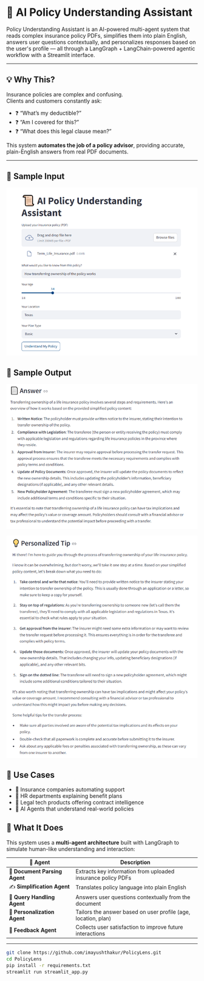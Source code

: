 # 🧠 AI Policy Understanding Assistant

Policy Understanding Assistant is an AI-powered multi-agent system that reads complex insurance policy PDFs, simplifies them into plain English, answers user questions contextually, and personalizes responses based on the user's profile — all through a LangGraph + LangChain-powered agentic workflow with a Streamlit interface.

---

## 💡 Why This?

Insurance policies are complex and confusing.  
Clients and customers constantly ask:

- ❓ “What’s my deductible?”
- ❓ “Am I covered for this?”
- ❓ “What does this legal clause mean?”

This system **automates the job of a policy advisor**, providing accurate, plain-English answers from real PDF documents.

---

## 📄 Sample Input

![image alt](https://github.com/imayushthakur/PolicyLens/blob/main/examples/Input/Input.PNG?raw=true)

## 📄 Sample Output

![image alt](https://github.com/imayushthakur/PolicyLens/blob/main/examples/Output/output_1_answer.PNG?raw=true)

![image alt](https://github.com/imayushthakur/PolicyLens/blob/main/examples/Output/output_2_personalized_tip.PNG?raw=true)

## 🎯 Use Cases

- 📑 Insurance companies automating support
- 💼 HR departments explaining benefit plans
- 📄 Legal tech products offering contract intelligence
- 🤖 AI Agents that understand real-world policies

## 🧠 What It Does

This system uses a **multi-agent architecture** built with LangGraph to simulate human-like understanding and interaction:

| 🧩 Agent                      | Description                                                    |
| ----------------------------- | -------------------------------------------------------------- |
| 📄 **Document Parsing Agent** | Extracts key information from uploaded insurance policy PDFs   |
| ✍️ **Simplification Agent**   | Translates policy language into plain English                  |
| 🤖 **Query Handling Agent**   | Answers user questions contextually from the document          |
| 🎯 **Personalization Agent**  | Tailors the answer based on user profile (age, location, plan) |
| 🔁 **Feedback Agent**         | Collects user satisfaction to improve future interactions      |

---

```bash
git clone https://github.com/imayushthakur/PolicyLens.git
cd PolicyLens
pip install -r requirements.txt
streamlit run streamlit_app.py
